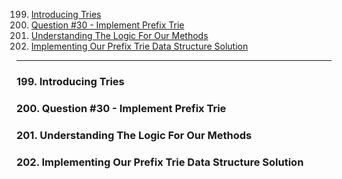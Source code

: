 199. [Introducing Tries](#199)
200. [Question #30 - Implement Prefix Trie](#200)
201. [Understanding The Logic For Our Methods](#201)
202. [Implementing Our Prefix Trie Data Structure Solution](#202)

---

### 199. Introducing Tries<a id='199'></a>

### 200. Question #30 - Implement Prefix Trie<a id='200'></a>

### 201. Understanding The Logic For Our Methods<a id='201'></a>

### 202. Implementing Our Prefix Trie Data Structure Solution<a id='202'></a>
